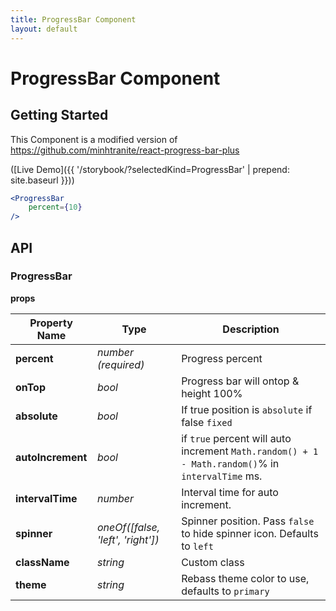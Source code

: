 ```yaml
---
title: ProgressBar Component
layout: default
---
```


# ProgressBar Component

## Getting Started

This Component is a modified version of https://github.com/minhtranite/react-progress-bar-plus

([Live Demo]({{ '/storybook/?selectedKind=ProgressBar' | prepend: site.baseurl }}))

```jsx
<ProgressBar 
	percent={10}
/>
```

## API

### ProgressBar

__props__

| Property Name | Type | Description |
| --- | --- | --- | 
| __percent__ |  _number (required)_ | Progress percent |
| __onTop__ |  _bool_ | Progress bar will ontop & height 100% |
| __absolute__ |  _bool_ | If true position is `absolute` if false `fixed` |
| __autoIncrement__ |  _bool_ | if `true` percent will auto increment `Math.random() + 1 - Math.random()`% in `intervalTime` ms. |
| __intervalTime__ | _number_ | Interval time for auto increment. |
| __spinner__ | _oneOf([false, 'left', 'right'])_ | Spinner position. Pass `false` to hide spinner icon. Defaults to `left` |
| __className__ | _string_ | Custom class |
| __theme__ | _string_ | Rebass theme color to use, defaults to `primary` |
